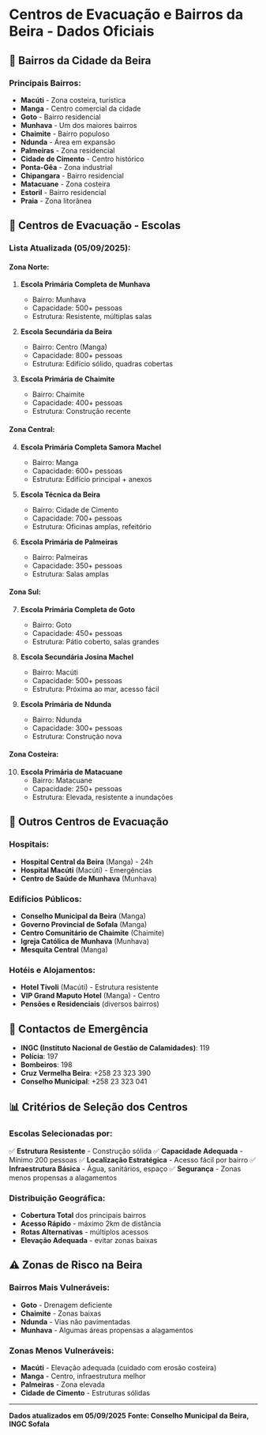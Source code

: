 # Centros de Evacuação e Bairros da Beira - Dados Oficiais

## 📍 Bairros da Cidade da Beira

### Principais Bairros:
- **Macúti** - Zona costeira, turística
- **Manga** - Centro comercial da cidade
- **Goto** - Bairro residencial
- **Munhava** - Um dos maiores bairros
- **Chaimite** - Bairro populoso
- **Ndunda** - Área em expansão
- **Palmeiras** - Zona residencial
- **Cidade de Cimento** - Centro histórico
- **Ponta-Gêa** - Zona industrial
- **Chipangara** - Bairro residencial
- **Matacuane** - Zona costeira
- **Estoril** - Bairro residencial
- **Praia** - Zona litorânea

## 🏫 Centros de Evacuação - Escolas

### Lista Atualizada (05/09/2025):

#### Zona Norte:
1. **Escola Primária Completa de Munhava** 
   - Bairro: Munhava
   - Capacidade: 500+ pessoas
   - Estrutura: Resistente, múltiplas salas

2. **Escola Secundária da Beira** 
   - Bairro: Centro (Manga)
   - Capacidade: 800+ pessoas
   - Estrutura: Edifício sólido, quadras cobertas

3. **Escola Primária de Chaimite**
   - Bairro: Chaimite
   - Capacidade: 400+ pessoas
   - Estrutura: Construção recente

#### Zona Central:
4. **Escola Primária Completa Samora Machel**
   - Bairro: Manga
   - Capacidade: 600+ pessoas
   - Estrutura: Edifício principal + anexos

5. **Escola Técnica da Beira**
   - Bairro: Cidade de Cimento
   - Capacidade: 700+ pessoas
   - Estrutura: Oficinas amplas, refeitório

6. **Escola Primária de Palmeiras**
   - Bairro: Palmeiras
   - Capacidade: 350+ pessoas
   - Estrutura: Salas amplas

#### Zona Sul:
7. **Escola Primária Completa de Goto**
   - Bairro: Goto  
   - Capacidade: 450+ pessoas
   - Estrutura: Pátio coberto, salas grandes

8. **Escola Secundária Josina Machel**
   - Bairro: Macúti
   - Capacidade: 500+ pessoas
   - Estrutura: Próxima ao mar, acesso fácil

9. **Escola Primária de Ndunda**
   - Bairro: Ndunda
   - Capacidade: 300+ pessoas
   - Estrutura: Construção nova

#### Zona Costeira:
10. **Escola Primária de Matacuane**
    - Bairro: Matacuane
    - Capacidade: 250+ pessoas
    - Estrutura: Elevada, resistente a inundações

## 🏥 Outros Centros de Evacuação

### Hospitais:
- **Hospital Central da Beira** (Manga) - 24h
- **Hospital Macúti** (Macúti) - Emergências
- **Centro de Saúde de Munhava** (Munhava)

### Edifícios Públicos:
- **Conselho Municipal da Beira** (Manga)
- **Governo Provincial de Sofala** (Manga)
- **Centro Comunitário de Chaimite** (Chaimite)
- **Igreja Católica de Munhava** (Munhava)
- **Mesquita Central** (Manga)

### Hotéis e Alojamentos:
- **Hotel Tivoli** (Macúti) - Estrutura resistente
- **VIP Grand Maputo Hotel** (Manga) - Centro
- **Pensões e Residenciais** (diversos bairros)

## 🚨 Contactos de Emergência

- **INGC (Instituto Nacional de Gestão de Calamidades)**: 119
- **Polícia**: 197
- **Bombeiros**: 198  
- **Cruz Vermelha Beira**: +258 23 323 390
- **Conselho Municipal**: +258 23 323 041

## 📊 Critérios de Seleção dos Centros

### Escolas Selecionadas por:
✅ **Estrutura Resistente** - Construção sólida
✅ **Capacidade Adequada** - Mínimo 200 pessoas
✅ **Localização Estratégica** - Acesso fácil por bairro
✅ **Infraestrutura Básica** - Água, sanitários, espaço
✅ **Segurança** - Zonas menos propensas a alagamentos

### Distribuição Geográfica:
- **Cobertura Total** dos principais bairros
- **Acesso Rápido** - máximo 2km de distância
- **Rotas Alternativas** - múltiplos acessos
- **Elevação Adequada** - evitar zonas baixas

## ⚠️ Zonas de Risco na Beira

### Bairros Mais Vulneráveis:
- **Goto** - Drenagem deficiente
- **Chaimite** - Zonas baixas
- **Ndunda** - Vias não pavimentadas  
- **Munhava** - Algumas áreas propensas a alagamentos

### Zonas Menos Vulneráveis:
- **Macúti** - Elevação adequada (cuidado com erosão costeira)
- **Manga** - Centro, infraestrutura melhor
- **Palmeiras** - Zona elevada
- **Cidade de Cimento** - Estruturas sólidas

---

**Dados atualizados em 05/09/2025**
**Fonte: Conselho Municipal da Beira, INGC Sofala**
